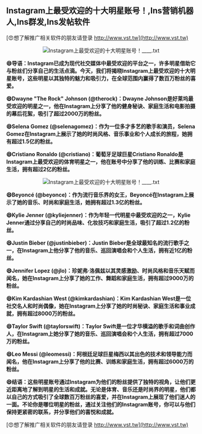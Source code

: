 ## **Instagram上最受欢迎的十大明星账号！,Ins营销机器人,Ins群发,Ins发帖软件**

[😍想了解推广相关软件的朋友请登录 http://www.vst.tw](http://www.vst.tw)

 <center><img src="https://vst.tw/MP4/tuiguang/png/8.png" alt="Instagram上最受欢迎的十大明星账号！____.txt"></center>

**😄导语：Instagram已成为现代社交媒体中最受欢迎的平台之一，许多明星借助它与粉丝们分享自己的生活点滴。今天，我们将揭晓Instagram上最受欢迎的十大明星账号，这些明星以其独特的魅力和吸引力，在全球范围内赢得了数百万粉丝的喜爱。**

**😄Dwayne "The Rock" Johnson (@therock)：Dwayne Johnson是好莱坞最受欢迎的明星之一，他在Instagram上分享了他的健身秘诀、家庭生活和电影拍摄的幕后花絮，吸引了超过2000万的粉丝。**

**😄Selena Gomez (@selenagomez)：作为一位多才多艺的歌手和演员，Selena Gomez在Instagram上展示了她的时尚风格、音乐事业和个人成长的旅程，她拥有超过1.5亿的粉丝。**

**😄Cristiano Ronaldo (@cristiano)：葡萄牙足球巨星Cristiano Ronaldo是Instagram上最受欢迎的体育明星之一，他在账号中分享了他的训练、比赛和家庭生活，拥有超过2亿的粉丝。**

 <center><img src="https://vst.tw/MP4/tuiguang/png/1.png" alt="Instagram上最受欢迎的十大明星账号！____.txt"></center>

**😄Beyoncé (@beyonce)：作为流行音乐界的女王，Beyoncé在Instagram上展示了她的音乐、时尚和家庭生活，她拥有超过1.3亿的粉丝。**

**😄Kylie Jenner (@kyliejenner)：作为年轻一代明星中最受欢迎的之一，Kylie Jenner通过分享自己的时尚品味、化妆技巧和家庭生活，吸引了超过1.2亿的粉丝。**

**😄Justin Bieber (@justinbieber)：Justin Bieber是全球最知名的流行歌手之一，在Instagram上他分享了他的音乐、巡回演唱会和个人生活，拥有近1亿的粉丝。**

**😄Jennifer Lopez (@jlo)：珍妮弗·洛佩兹以其灵感激励、时尚风格和音乐天赋而闻名，她在Instagram上分享了她的工作、舞蹈和家庭生活，拥有超过9000万的粉丝。**

**😄Kim Kardashian West (@kimkardashian)：Kim Kardashian West是一位社交名人和时尚偶像，她在Instagram上分享了她的时尚秘诀、家庭生活和事业成就，拥有超过8000万的粉丝。**

**😄Taylor Swift (@taylorswift)：Taylor Swift是一位才华横溢的歌手和词曲创作人，在Instagram上她分享了她的音乐、巡回演唱会和个人生活，拥有超过7000万的粉丝。**

**😄Leo Messi (@leomessi)：阿根廷足球巨星梅西以其出色的技术和领导能力而闻名，他在Instagram上分享了他的比赛、训练和家庭生活，拥有超过6000万的粉丝。**

**😄结语：这些明星账号通过Instagram为他们的粉丝提供了独特的视角，让他们更近距离地了解到明星的生活和成就。无论是体育、音乐还是时尚界的明星，他们都以自己的方式吸引了全球数百万粉丝的喜爱，并在Instagram上展现了他们迷人的一面。不论你是哪位明星的粉丝，通过关注他们的Instagram账号，你可以与他们保持更紧密的联系，并分享他们的喜悦和成就。**

[😍想了解推广相关软件的朋友请登录 http://www.vst.tw](http://www.vst.tw)



